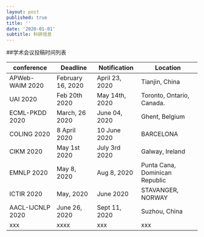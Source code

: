 ```yaml
---
layout: post
published: true
title: ''
date: '2020-01-01'
subtitle: 科研信息
---
```


##学术会议投稿时间列表

| conference      | Deadline |   Notification |  Location 
| ----------- | ----------- | -----------  | ----------- |
|  APWeb-WAIM 2020      |  February 16, 2020      | April 23, 2020 | Tianjin, China | 
| UAI 2020   | Feb 20th 2020    |   May 14th, 2020 |    Toronto, Ontario, Canada.  |
| ECML-PKDD 2020   | March, 26 2020    |   June 04, 2020 |    Ghent, Belgium  |
| COLING 2020   | 8 April 2020    |   10 June 2020 |    BARCELONA  |
| CIKM 2020   | May 1st 2020    |   July 3rd 2020 |     Galway, Ireland   |
| EMNLP 2020   | May 8, 2020    |   Aug 8, 2020 |    Punta Cana, Dominican Republic  |
| ICTIR 2020   | May, 2020    |  June 2020 |     STAVANGER, NORWAY  |
| AACL-IJCNLP 2020    | June 26, 2020    |   Sept 11, 2020 |    Suzhou, China  |
| xxx   | xxxx    |   xxx |    xxx  |
